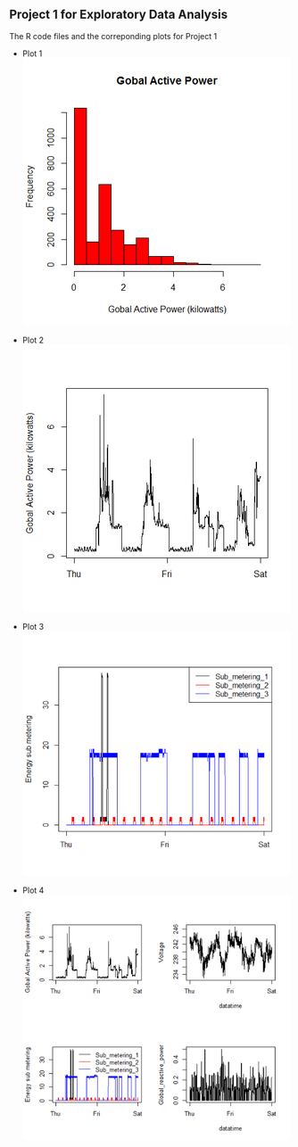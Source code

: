## Project 1 for Exploratory Data Analysis

The R code files and the correponding plots for Project 1

* Plot 1
![plot of chunk plot1.png](plot1.png) 


* Plot 2
![plot of chunk plot2.png](plot2.png) 


* Plot 3
![plot of chunk plot3.png](plot3.png) 


* Plot 4
![plot of chunk plot4.png](plot4.png) 

